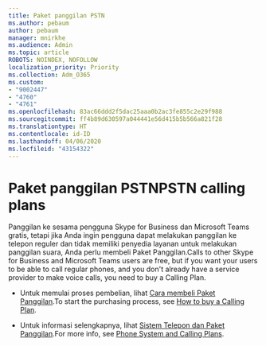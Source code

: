 ```yaml
---
title: Paket panggilan PSTN
ms.author: pebaum
author: pebaum
manager: mnirkhe
ms.audience: Admin
ms.topic: article
ROBOTS: NOINDEX, NOFOLLOW
localization_priority: Priority
ms.collection: Adm_O365
ms.custom:
- "9002447"
- "4760"
- "4761"
ms.openlocfilehash: 83ac66ddd2f5dac25aaa0b2ac3fe855c2e29f988
ms.sourcegitcommit: ff4b89d630597a044441e56d415b5b566a821f28
ms.translationtype: HT
ms.contentlocale: id-ID
ms.lasthandoff: 04/06/2020
ms.locfileid: "43154322"
---
```

# <a name="pstn-calling-plans"></a><span data-ttu-id="b769e-102">Paket panggilan PSTN</span><span class="sxs-lookup"><span data-stu-id="b769e-102">PSTN calling plans</span></span>

<span data-ttu-id="b769e-103">Panggilan ke sesama pengguna Skype for Business dan Microsoft Teams gratis, tetapi jika Anda ingin pengguna dapat melakukan panggilan ke telepon reguler dan tidak memiliki penyedia layanan untuk melakukan panggilan suara, Anda perlu membeli Paket Panggilan.</span><span class="sxs-lookup"><span data-stu-id="b769e-103">Calls to other Skype for Business and Microsoft Teams users are free, but if you want your users to be able to call regular phones, and you don't already have a service provider to make voice calls, you need to buy a Calling Plan.</span></span> 

- <span data-ttu-id="b769e-104">Untuk memulai proses pembelian, lihat [Cara membeli Paket Panggilan](https://docs.microsoft.com/MicrosoftTeams/calling-plans-for-office-365).</span><span class="sxs-lookup"><span data-stu-id="b769e-104">To start the purchasing process, see [How to buy a Calling Plan](https://docs.microsoft.com/MicrosoftTeams/calling-plans-for-office-365).</span></span> 

- <span data-ttu-id="b769e-105">Untuk informasi selengkapnya, lihat [Sistem Telepon dan Paket Panggilan](https://docs.microsoft.com/MicrosoftTeams/calling-plan-landing-page).</span><span class="sxs-lookup"><span data-stu-id="b769e-105">For more info, see [Phone System and Calling Plans](https://docs.microsoft.com/MicrosoftTeams/calling-plan-landing-page).</span></span> 
